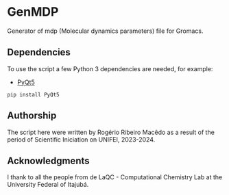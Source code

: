 # GenMDP
 Generator of mdp (Molecular dynamics parameters) file for Gromacs.

## Dependencies
To use the script a few Python 3 dependencies are needed, for example:
- [PyQt5](https://pypi.org/project/PyQt5/)

```
pip install PyQt5
```

## Authorship
The script here were written by Rogério Ribeiro Macêdo as a result of the period of Scientific Iniciation on UNIFEI, 2023-2024.

## Acknowledgments
I thank to all the people from de LaQC - Computational Chemistry Lab at the University Federal of Itajubá.